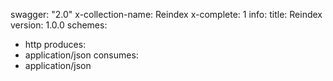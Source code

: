 swagger: "2.0"
x-collection-name: Reindex
x-complete: 1
info:
  title: Reindex
  version: 1.0.0
schemes:
- http
produces:
- application/json
consumes:
- application/json